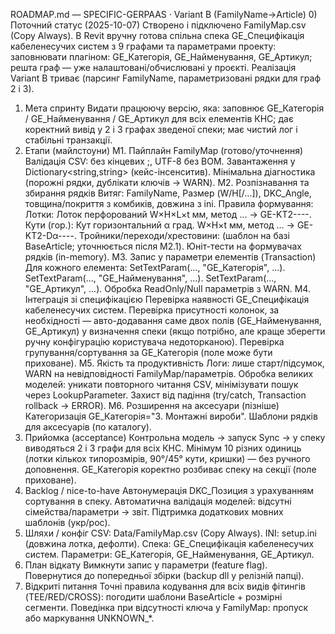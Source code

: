 ROADMAP.md — SPECIFIC-GERPAAS · Variant B (FamilyName→Article)
0) Поточний статус (2025-10-07)
Створено і підключено FamilyMap.csv (Copy Always).
В Revit вручну готова спільна спека GE_Специфікація кабеленесучих систем з 9 графами та параметрами проекту:
заповнювати плагіном: GE_Категорія, GE_Найменування, GE_Артикул;
решта граф — уже налаштовані/обчислювані у проєкті.
Реалізація Variant B триває (парсинг FamilyName, параметризовані рядки для граф 2 і 3).
1) Мета спринту
Видати працюючу версію, яка:
заповнює GE_Категорія / GE_Найменування / GE_Артикул для всіх елементів КНС;
дає коректний вивід у 2 і 3 графах зведеної спеки;
має чистий лог і стабільні транзакції.
2) Етапи (майлстоуни)
M1. Пайплайн FamilyMap (готово/уточнення)
 Валідація CSV: без кінцевих ;, UTF-8 без BOM.
 Завантаження у Dictionary<string,string> (кейс-інсенситив).
 Мінімальна діагностика (порожні рядки, дублікати ключів → WARN).
M2. Розпізнавання та збирання рядків
 Витяг: FamilyName, Размер (W/H[/…]), DKC_Angle, товщина/покриття з комбиків, довжина з ini.
 Правила формування:
Лотки: Лоток перфорований W×H×L×t мм, метод … → GE-KT2-<Wcode>-<Hcode>-<t>-<coat>.
Кути (гор.): Кут горизонтальний α град. W×H×t мм, метод … → GE-KT2-Dα-<Wcode>-<Hcode>-<t>-<coat>.
Тройники/переходи/хрестовини: (шаблон на базі BaseArticle; уточнюється після M2.1).
 Юніт-тести на формувачах рядків (in-memory).
M3. Запис у параметри елементів (Transaction)
 Для кожного елемента: SetTextParam(..., "GE_Категорія", ...).
 SetTextParam(..., "GE_Найменування", ...).
 SetTextParam(..., "GE_Артикул", ...).
 Обробка ReadOnly/Null параметрів з WARN.
M4. Інтеграція зі специфікацією
 Перевірка наявності GE_Специфікація кабеленесучих систем.
 Перевірка присутності колонок, за необхідності — авто-додавання саме двох полів (GE_Найменування, GE_Артикул) у визначення спеки (якщо потрібно, але краще зберегти ручну конфігурацію користувача недоторканою).
 Перевірка групування/сортування за GE_Категорія (поле може бути приховане).
M5. Якість та продуктивність
 Логи: лише старт/підсумок, WARN на невідповідності FamilyMap/параметрів.
 Обробка великих моделей: уникати повторного читання CSV, мінімізувати пошук через LookupParameter.
 Захист від падіння (try/catch, Transaction rollback → ERROR).
M6. Розширення на аксесуари (пізніше)
 Категоризація GE_Категорія="3. Монтажні вироби".
 Шаблони рядків для аксесуарів (по каталогу).
3) Прийомка (acceptance)
Контрольна модель → запуск Sync → у спеку виводяться 2 і 3 графи для всіх КНС.
Мінімум 10 різних одиниць (лотки кількох типорозмірів, 90°/45° кути, кришки) — без ручного доповнення.
GE_Категорія коректно розбиває спеку на секції (поле приховане).
4) Backlog / nice-to-have
Автонумерація DKC_Позиция з урахуванням сортування в спеку.
Автоматична валідація моделей: відсутні сімейства/параметри → звіт.
Підтримка додаткових мовних шаблонів (укр/рос).
5) Шляхи / конфіг
CSV: Data/FamilyMap.csv (Copy Always).
INI: setup.ini (довжина лотка, дефолти).
Спека: GE_Специфікація кабеленесучих систем.
Параметри: GE_Категорія, GE_Найменування, GE_Артикул.
6) План відкату
Вимкнути запис у параметри (feature flag).
Повернутися до попередньої збірки (backup dll у релізній папці).
7) Відкриті питання
Точні правила кодування для всіх видів фітингів (TEE/RED/CROSS): погодити шаблони BaseArticle + розмірні сегменти.
Поведінка при відсутності ключа у FamilyMap: пропуск або маркування UNKNOWN_*.